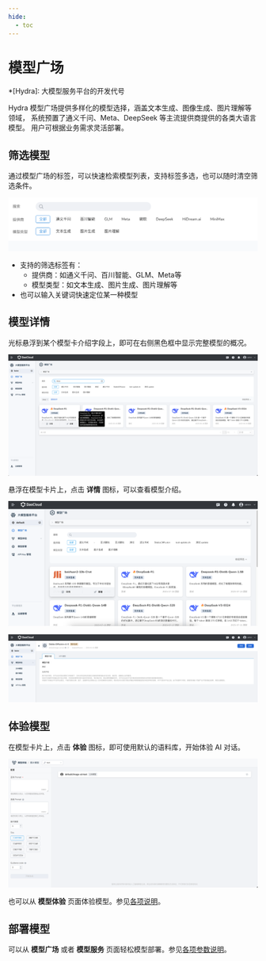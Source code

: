 ```yaml
---
hide:
  - toc
---
```


# 模型广场

*[Hydra]: 大模型服务平台的开发代号

Hydra 模型广场提供多样化的模型选择，涵盖文本生成、图像生成、图片理解等领域，
系统预置了通义千问、Meta、DeepSeek 等主流提供商提供的各类大语言模型。
用户可根据业务需求灵活部署。

## 筛选模型

通过模型广场的标签，可以快速检索模型列表，支持标签多选，也可以随时清空筛选条件。

![find](./images/exper00.png)

- 支持的筛选标签有：
    - 提供商：如通义千问、百川智能、GLM、Meta等
    - 模型类型：如文本生成、图片生成、图片理解等
- 也可以输入关键词快速定位某一种模型

## 模型详情

光标悬浮到某个模型卡介绍字段上，即可在右侧黑色框中显示完整模型的概况。

![详情](./images/details01.png)

悬浮在模型卡片上，点击 **详情** 图标，可以查看模型介绍。

![详情](./images/details0201.png)

![详情](./images/details02.png)

## 体验模型

在模型卡片上，点击 **体验** 图标，即可使用默认的语料库，开始体验 AI 对话。

![体验](./images/exper01.png)

也可以从 **模型体验** 页面体验模型。参见[各项说明](./exp.md)。

## 部署模型

可以从 **模型广场** 或者 **模型服务** 页面轻松模型部署。参见[各项参数说明](./deploy/deploy.md)。

